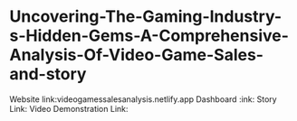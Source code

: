 # Uncovering-The-Gaming-Industry-s-Hidden-Gems-A-Comprehensive-Analysis-Of-Video-Game-Sales-and-story
Website link:videogamessalesanalysis.netlify.app
Dashboard :ink:
Story Link:
Video Demonstration Link:
